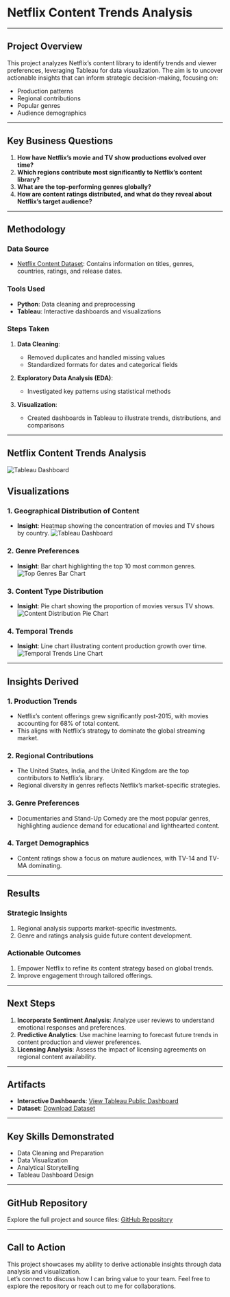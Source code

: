
# **Netflix Content Trends Analysis**
---

## **Project Overview**
This project analyzes Netflix’s content library to identify trends and viewer preferences, leveraging Tableau for data visualization. The aim is to uncover actionable insights that can inform strategic decision-making, focusing on:
- Production patterns
- Regional contributions
- Popular genres
- Audience demographics

---

## **Key Business Questions**
1. **How have Netflix’s movie and TV show productions evolved over time?**
2. **Which regions contribute most significantly to Netflix’s content library?**
3. **What are the top-performing genres globally?**
4. **How are content ratings distributed, and what do they reveal about Netflix’s target audience?**

---

## **Methodology**

### **Data Source**
- [Netflix Content Dataset](https://github.com/chaitali-khadse/Portfolio-project-on-netflix-content-evolution/blob/main/Netflix_Content_Data.csv): Contains information on titles, genres, countries, ratings, and release dates.

### **Tools Used**
- **Python**: Data cleaning and preprocessing
- **Tableau**: Interactive dashboards and visualizations

### **Steps Taken**
1. **Data Cleaning**:
   - Removed duplicates and handled missing values
   - Standardized formats for dates and categorical fields

2. **Exploratory Data Analysis (EDA)**:
   - Investigated key patterns using statistical methods

3. **Visualization**:
   - Created dashboards in Tableau to illustrate trends, distributions, and comparisons

---
## **Netflix Content Trends Analysis**

![Tableau Dashboard](Netflix_Dashboard_Tableau.png)
## **Visualizations**

### **1. Geographical Distribution of Content**
- **Insight**: Heatmap showing the concentration of movies and TV shows by country.
![Tableau Dashboard](netflix_heatmap.png)

### **2. Genre Preferences**
- **Insight**: Bar chart highlighting the top 10 most common genres.
![Top Genres Bar Chart](netflix_top10.png)

### **3. Content Type Distribution**
- **Insight**: Pie chart showing the proportion of movies versus TV shows.
![Content Distribution Pie Chart](netflix_pie.png)

### **4. Temporal Trends**
- **Insight**: Line chart illustrating content production growth over time.
![Temporal Trends Line Chart](netflix_line.png)

---

## **Insights Derived**

### **1. Production Trends**
- Netflix’s content offerings grew significantly post-2015, with movies accounting for 68% of total content.
- This aligns with Netflix’s strategy to dominate the global streaming market.

### **2. Regional Contributions**
- The United States, India, and the United Kingdom are the top contributors to Netflix’s library.
- Regional diversity in genres reflects Netflix’s market-specific strategies.

### **3. Genre Preferences**
- Documentaries and Stand-Up Comedy are the most popular genres, highlighting audience demand for educational and lighthearted content.

### **4. Target Demographics**
- Content ratings show a focus on mature audiences, with TV-14 and TV-MA dominating.

---

## **Results**

### **Strategic Insights**
1. Regional analysis supports market-specific investments.
2. Genre and ratings analysis guide future content development.

### **Actionable Outcomes**
1. Empower Netflix to refine its content strategy based on global trends.
2. Improve engagement through tailored offerings.

---

## **Next Steps**
1. **Incorporate Sentiment Analysis**: Analyze user reviews to understand emotional responses and preferences.
2. **Predictive Analytics**: Use machine learning to forecast future trends in content production and viewer preferences.
3. **Licensing Analysis**: Assess the impact of licensing agreements on regional content availability.

---

## **Artifacts**

- **Interactive Dashboards**: [View Tableau Public Dashboard](path/to/dashboard)
- **Dataset**: [Download Dataset](path/to/dataset.csv)

---

## **Key Skills Demonstrated**

- Data Cleaning and Preparation
- Data Visualization
- Analytical Storytelling
- Tableau Dashboard Design

---

## **GitHub Repository**
Explore the full project and source files: [GitHub Repository](your-repository-link)

---

## **Call to Action**
This project showcases my ability to derive actionable insights through data analysis and visualization.  
Let’s connect to discuss how I can bring value to your team. Feel free to explore the repository or reach out to me for collaborations.



